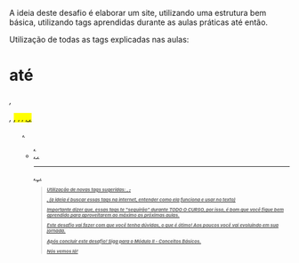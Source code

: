 A ideia deste desafio é elaborar um site, utilizando uma estrutura bem básica, utilizando tags aprendidas durante as aulas práticas até então.

Utilização de todas as tags explicadas nas aulas: <h1>até <h6>, <p>, <mark>, <small>, <i>, <u>, <strong>, <ol>, <ul>, <li>, <a>, <hr>, <sub>, <sup>,<blockquote>

Utilização de novas tags sugeridas: <font>, <del>, <p>, <abbr>(a ideia é buscar essas tags na internet, entender como ela funciona e usar no texto)

Importante dizer que, essas tags te "seguirão" durante TODO O CURSO, por isso, é bom que você fique bem aprendido para aproveitarem ao máximo as próximas aulas.

Este desafio vai fazer com que você tenha dúvidas, o que é ótimo! Aos poucos você vai evoluindo em sua jornada.

Após concluir este desafio! Siga para o Módulo II - Conceitos Básicos.

Nós vemos lá!
